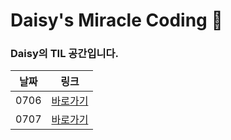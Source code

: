 # Daisy's Miracle Coding 🌼

### Daisy의 TIL 공간입니다.

| 날짜 | 링크         |
| ---- | ------------ |
| 0706 | [바로가기](https://github.com/damilog/miracle-coding/blob/main/TIL/TIL_210706.md) |
| 0707 | [바로가기](https://github.com/damilog/miracle-coding/blob/main/TIL/TIL_210707.md) |
